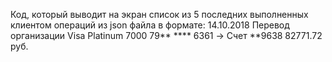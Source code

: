 Код, который выводит на экран список из 5 последних выполненных клиентом операций из json файла в формате:
14.10.2018 Перевод организации
Visa Platinum 7000 79** **** 6361 -> Счет **9638
82771.72 руб.
